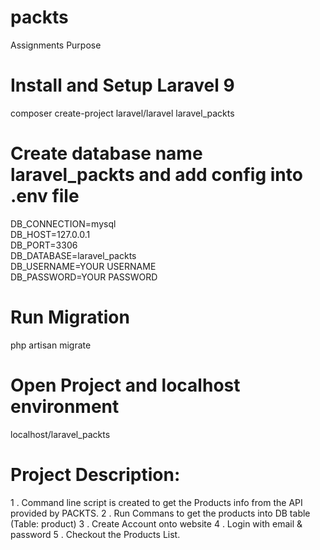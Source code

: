 # packts
Assignments Purpose

# Install and Setup Laravel 9
composer create-project laravel/laravel laravel_packts

# Create database name laravel_packts and add config into .env file

DB_CONNECTION=mysql<br /> 
DB_HOST=127.0.0.1<br /> 
DB_PORT=3306<br /> 
DB_DATABASE=laravel_packts<br /> 
DB_USERNAME=YOUR USERNAME<br /> 
DB_PASSWORD=YOUR PASSWORD<br /> 

# Run Migration

php artisan migrate

# Open Project and localhost environment

localhost/laravel_packts

# Project Description:

1 . Command line script is created to get the Products info from the API provided by PACKTS.
2 . Run Commans to get the products into DB table (Table: product)
3 . Create Account onto website
4 . Login with email & password
5 . Checkout the Products List.

